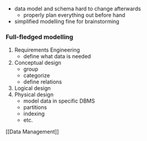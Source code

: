 + data model and schema hard to change afterwards
	+ properly plan everything out before hand
+ simplified modelling fine for brainstorming

### Full-fledged modelling
1. Requirements Engineering
	+ define what data is needed
2. Conceptual design
	+ group
	+ categorize
	+ define relations
3. Logical design
4. Physical design
	+  model data in specific DBMS
	+ partitions
	+ indexing
	+ etc.


[[Data Management]]